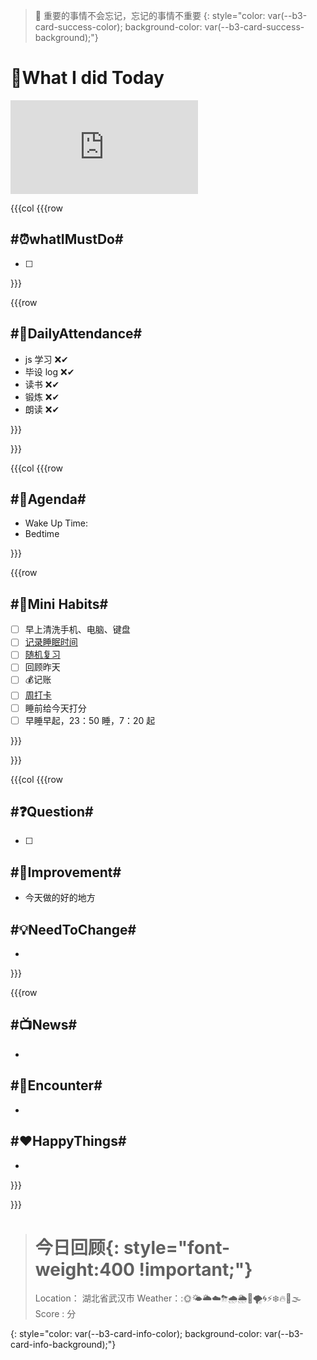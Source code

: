 > 🦥 重要的事情不会忘记，忘记的事情不重要
{: style="color: var(--b3-card-success-color); background-color: var(--b3-card-success-background);"}


# 💠What I did Today

<iframe src="http://127.0.0.1:6806/widgets/Clock-Pac" data-src="http://127.0.0.1:6806/widgets/Clock-Pac" data-subtype="widget" border="0" frameborder="no" framespacing="0" allowfullscreen="true"></iframe>



{{{col
{{{row
## #⏰whatIMustDo#

* [ ] 

}}}


{{{row
## #📣DailyAttendance#

* js 学习 ❌✔
* 毕设 log ❌✔
* 读书 ❌✔
* 锻炼 ❌✔
* 朗读 ❌✔

}}}


}}}


{{{col
{{{row
## #📅Agenda#

* Wake Up Time:
* Bedtime

}}}


{{{row
## #💪Mini Habits#

* [ ] 早上清洗手机、电脑、键盘
* [ ] [记录睡眠时间](siyuan://blocks/20210827100508-3mkmbeu)
* [ ] [随机复习](siyuan://blocks/20210722172300-eiqyduh)
* [ ] 回顾昨天
* [ ] 💰记账
* [ ] [周打卡](siyuan://blocks/20210830231007-w7cvvku)
* [ ] 睡前给今天打分
* [ ] 早睡早起，23：50 睡，7：20 起

}}}


}}}


{{{col
{{{row
## #❓Question#


* [ ] 

## #🤪Improvement#

* 今天做的好的地方
  

## #💡NeedToChange#

* 

}}}


{{{row
## #📺News#

* 

## #📮Encounter#

* 

## #❤HappyThings#

* 

}}}

}}}


> # **今日回顾**{: style="font-weight:400 !important;"}
>
> Location： 湖北省武汉市
> Weather：:🌞🌤🌥☁️⛈🌧🌦🌈🌪🌀⚡❄️🔥🌊🌫
> Score : 分
> 
{: style="color: var(--b3-card-info-color); background-color: var(--b3-card-info-background);"}